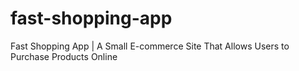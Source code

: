 # fast-shopping-app
Fast Shopping App | A Small E-commerce Site That Allows Users to Purchase Products Online
